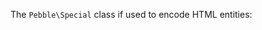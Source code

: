 The `Pebble\Special` class if used to encode HTML entities:

<!-- include: examples/special/index.php -->